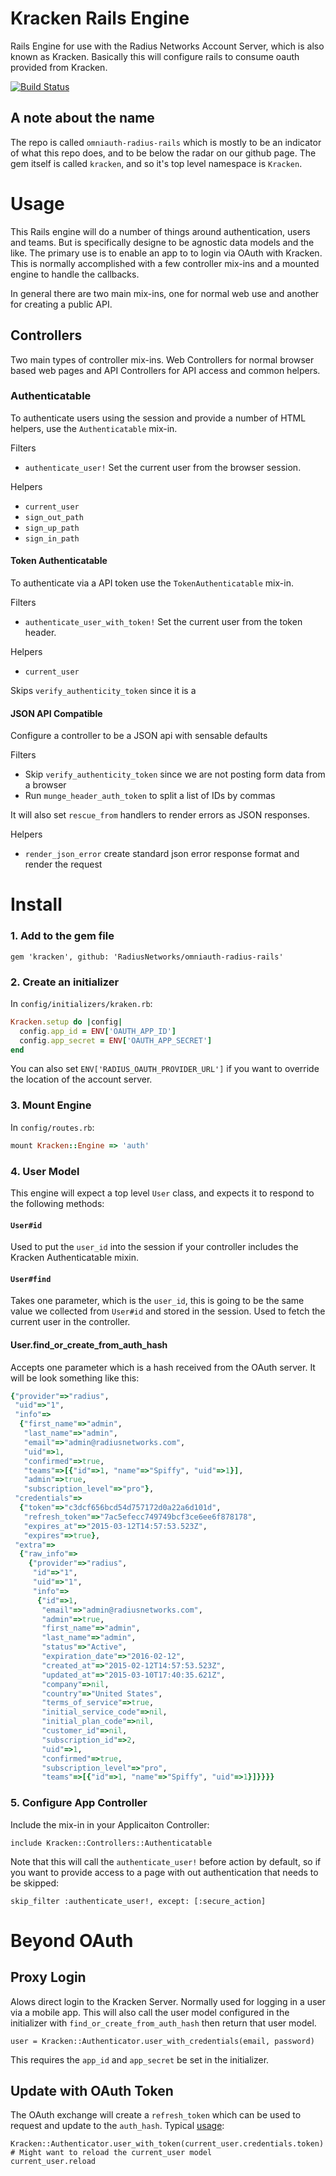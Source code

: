# Kracken Rails Engine

Rails Engine for use with the Radius Networks Account Server, which is also known as Kracken. Basically this will configure rails to consume oauth provided from Kracken.

[![Build Status](https://travis-ci.org/RadiusNetworks/omniauth-radius-rails.svg)](https://travis-ci.org/RadiusNetworks/omniauth-radius-rails)

## A note about the name

The repo is called `omniauth-radius-rails` which is mostly to be an indicator of what this repo does, and to be below the radar on our github page. The gem itself is called `kracken`, and so it's top level namespace is `Kracken`.

# Usage

This Rails engine will do a number of things around authentication, users and teams. But is specifically designe to be agnostic data models and the like. The primary use is to enable an app to to login via OAuth with Kracken. This is normally accomplished with a few controller mix-ins and a mounted engine to handle the callbacks.


In general there are two main mix-ins, one for normal web use and another for creating a public API.


## Controllers

Two main types of controller mix-ins. Web Controllers for normal browser based web pages and API Controllers for API access and common helpers.

### Authenticatable

To authenticate users using the session and provide a number of HTML helpers, use the `Authenticatable` mix-in.

Filters

* `authenticate_user!` Set the current user from the browser session.

Helpers

* `current_user`
* `sign_out_path`
* `sign_up_path`
* `sign_in_path`


#### Token Authenticatable

To authenticate via a API token use the `TokenAuthenticatable` mix-in.

Filters

* `authenticate_user_with_token!` Set the current user from the token header.

Helpers

* `current_user`

Skips `verify_authenticity_token` since it is a

#### JSON API Compatible

Configure a controller to be a JSON api with sensable defaults

Filters

* Skip `verify_authenticity_token` since we are not posting form data from a browser
* Run `munge_header_auth_token` to split a list of IDs by commas

It will also set `rescue_from` handlers to render errors as JSON responses.

Helpers

* `render_json_error` create standard json error response format and render the request


# Install

### 1. Add to the gem file

    gem 'kracken', github: 'RadiusNetworks/omniauth-radius-rails'


### 2. Create an initializer

In `config/initializers/kraken.rb`:

```ruby
Kracken.setup do |config|
  config.app_id = ENV['OAUTH_APP_ID']
  config.app_secret = ENV['OAUTH_APP_SECRET']
end
```

You can also set `ENV['RADIUS_OAUTH_PROVIDER_URL']` if you want to override the location of the account server.

### 3. Mount Engine

In `config/routes.rb`:

```ruby
mount Kracken::Engine => 'auth'
```

### 4. User Model

This engine will expect a top level `User` class, and expects it to respond to the following methods:

#### `User#id`

Used to put the `user_id` into the session if your controller includes the Kracken Authenticatable mixin.

#### `User#find`

Takes one parameter, which is the `user_id`, this is going to be the same value we collected from `User#id` and stored in the session. Used to fetch the current user in the controller.

#### User.find_or_create_from_auth_hash

Accepts one parameter which is a hash received from the OAuth server. It will be look something like this:

```ruby
{"provider"=>"radius",
 "uid"=>"1",
 "info"=>
  {"first_name"=>"admin",
   "last_name"=>"admin",
   "email"=>"admin@radiusnetworks.com",
   "uid"=>1,
   "confirmed"=>true,
   "teams"=>[{"id"=>1, "name"=>"Spiffy", "uid"=>1}],
   "admin"=>true,
   "subscription_level"=>"pro"},
 "credentials"=>
  {"token"=>"c3dcf656bcd54d757172d0a22a6d101d",
   "refresh_token"=>"7ac5efecc749749bcf3ce6ee6f878178",
   "expires_at"=>"2015-03-12T14:57:53.523Z",
   "expires"=>true},
 "extra"=>
  {"raw_info"=>
    {"provider"=>"radius",
     "id"=>"1",
     "uid"=>"1",
     "info"=>
      {"id"=>1,
       "email"=>"admin@radiusnetworks.com",
       "admin"=>true,
       "first_name"=>"admin",
       "last_name"=>"admin",
       "status"=>"Active",
       "expiration_date"=>"2016-02-12",
       "created_at"=>"2015-02-12T14:57:53.523Z",
       "updated_at"=>"2015-03-10T17:40:35.621Z",
       "company"=>nil,
       "country"=>"United States",
       "terms_of_service"=>true,
       "initial_service_code"=>nil,
       "initial_plan_code"=>nil,
       "customer_id"=>nil,
       "subscription_id"=>2,
       "uid"=>1,
       "confirmed"=>true,
       "subscription_level"=>"pro",
       "teams"=>[{"id"=>1, "name"=>"Spiffy", "uid"=>1}]}}}}
```

### 5. Configure App Controller

Include the mix-in in your Applicaiton Controller:

```
include Kracken::Controllers::Authenticatable
```

Note that this will call the `authenticate_user!` before action by default, so if you want to provide access to a page with out authentication that needs to be skipped:

```
skip_filter :authenticate_user!, except: [:secure_action]
```

# Beyond OAuth

## Proxy Login

Alows direct login to the Kracken Server. Normally used for logging in a user
via a mobile app.  This will also call the user model configured in the
initializer with `find_or_create_from_auth_hash` then return that user model.

```
user = Kracken::Authenticator.user_with_credentials(email, password)
```

This requires the `app_id` and `app_secret` be set in the initializer.

## Update with OAuth Token

The OAuth exchange will create a `refresh_token` which can be used to request and update to the `auth_hash`. Typical [usage](https://github.com/RadiusNetworks/gamera/blob/sdk-config-kit-options/app/controllers/application_controller.rb):

```
Kracken::Authenticator.user_with_token(current_user.credentials.token)
# Might want to reload the current_user model
current_user.reload
```


